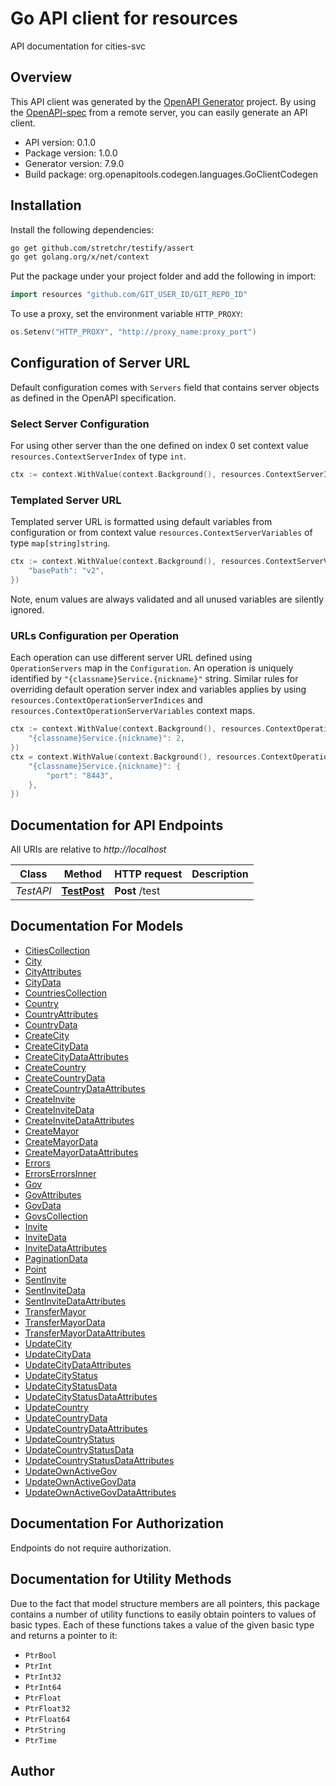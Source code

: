 # Go API client for resources

API documentation for cities-svc

## Overview
This API client was generated by the [OpenAPI Generator](https://openapi-generator.tech) project.  By using the [OpenAPI-spec](https://www.openapis.org/) from a remote server, you can easily generate an API client.

- API version: 0.1.0
- Package version: 1.0.0
- Generator version: 7.9.0
- Build package: org.openapitools.codegen.languages.GoClientCodegen

## Installation

Install the following dependencies:

```sh
go get github.com/stretchr/testify/assert
go get golang.org/x/net/context
```

Put the package under your project folder and add the following in import:

```go
import resources "github.com/GIT_USER_ID/GIT_REPO_ID"
```

To use a proxy, set the environment variable `HTTP_PROXY`:

```go
os.Setenv("HTTP_PROXY", "http://proxy_name:proxy_port")
```

## Configuration of Server URL

Default configuration comes with `Servers` field that contains server objects as defined in the OpenAPI specification.

### Select Server Configuration

For using other server than the one defined on index 0 set context value `resources.ContextServerIndex` of type `int`.

```go
ctx := context.WithValue(context.Background(), resources.ContextServerIndex, 1)
```

### Templated Server URL

Templated server URL is formatted using default variables from configuration or from context value `resources.ContextServerVariables` of type `map[string]string`.

```go
ctx := context.WithValue(context.Background(), resources.ContextServerVariables, map[string]string{
	"basePath": "v2",
})
```

Note, enum values are always validated and all unused variables are silently ignored.

### URLs Configuration per Operation

Each operation can use different server URL defined using `OperationServers` map in the `Configuration`.
An operation is uniquely identified by `"{classname}Service.{nickname}"` string.
Similar rules for overriding default operation server index and variables applies by using `resources.ContextOperationServerIndices` and `resources.ContextOperationServerVariables` context maps.

```go
ctx := context.WithValue(context.Background(), resources.ContextOperationServerIndices, map[string]int{
	"{classname}Service.{nickname}": 2,
})
ctx = context.WithValue(context.Background(), resources.ContextOperationServerVariables, map[string]map[string]string{
	"{classname}Service.{nickname}": {
		"port": "8443",
	},
})
```

## Documentation for API Endpoints

All URIs are relative to *http://localhost*

Class | Method | HTTP request | Description
------------ | ------------- | ------------- | -------------
*TestAPI* | [**TestPost**](docs/TestAPI.md#testpost) | **Post** /test | 


## Documentation For Models

 - [CitiesCollection](docs/CitiesCollection.md)
 - [City](docs/City.md)
 - [CityAttributes](docs/CityAttributes.md)
 - [CityData](docs/CityData.md)
 - [CountriesCollection](docs/CountriesCollection.md)
 - [Country](docs/Country.md)
 - [CountryAttributes](docs/CountryAttributes.md)
 - [CountryData](docs/CountryData.md)
 - [CreateCity](docs/CreateCity.md)
 - [CreateCityData](docs/CreateCityData.md)
 - [CreateCityDataAttributes](docs/CreateCityDataAttributes.md)
 - [CreateCountry](docs/CreateCountry.md)
 - [CreateCountryData](docs/CreateCountryData.md)
 - [CreateCountryDataAttributes](docs/CreateCountryDataAttributes.md)
 - [CreateInvite](docs/CreateInvite.md)
 - [CreateInviteData](docs/CreateInviteData.md)
 - [CreateInviteDataAttributes](docs/CreateInviteDataAttributes.md)
 - [CreateMayor](docs/CreateMayor.md)
 - [CreateMayorData](docs/CreateMayorData.md)
 - [CreateMayorDataAttributes](docs/CreateMayorDataAttributes.md)
 - [Errors](docs/Errors.md)
 - [ErrorsErrorsInner](docs/ErrorsErrorsInner.md)
 - [Gov](docs/Gov.md)
 - [GovAttributes](docs/GovAttributes.md)
 - [GovData](docs/GovData.md)
 - [GovsCollection](docs/GovsCollection.md)
 - [Invite](docs/Invite.md)
 - [InviteData](docs/InviteData.md)
 - [InviteDataAttributes](docs/InviteDataAttributes.md)
 - [PaginationData](docs/PaginationData.md)
 - [Point](docs/Point.md)
 - [SentInvite](docs/SentInvite.md)
 - [SentInviteData](docs/SentInviteData.md)
 - [SentInviteDataAttributes](docs/SentInviteDataAttributes.md)
 - [TransferMayor](docs/TransferMayor.md)
 - [TransferMayorData](docs/TransferMayorData.md)
 - [TransferMayorDataAttributes](docs/TransferMayorDataAttributes.md)
 - [UpdateCity](docs/UpdateCity.md)
 - [UpdateCityData](docs/UpdateCityData.md)
 - [UpdateCityDataAttributes](docs/UpdateCityDataAttributes.md)
 - [UpdateCityStatus](docs/UpdateCityStatus.md)
 - [UpdateCityStatusData](docs/UpdateCityStatusData.md)
 - [UpdateCityStatusDataAttributes](docs/UpdateCityStatusDataAttributes.md)
 - [UpdateCountry](docs/UpdateCountry.md)
 - [UpdateCountryData](docs/UpdateCountryData.md)
 - [UpdateCountryDataAttributes](docs/UpdateCountryDataAttributes.md)
 - [UpdateCountryStatus](docs/UpdateCountryStatus.md)
 - [UpdateCountryStatusData](docs/UpdateCountryStatusData.md)
 - [UpdateCountryStatusDataAttributes](docs/UpdateCountryStatusDataAttributes.md)
 - [UpdateOwnActiveGov](docs/UpdateOwnActiveGov.md)
 - [UpdateOwnActiveGovData](docs/UpdateOwnActiveGovData.md)
 - [UpdateOwnActiveGovDataAttributes](docs/UpdateOwnActiveGovDataAttributes.md)


## Documentation For Authorization

Endpoints do not require authorization.


## Documentation for Utility Methods

Due to the fact that model structure members are all pointers, this package contains
a number of utility functions to easily obtain pointers to values of basic types.
Each of these functions takes a value of the given basic type and returns a pointer to it:

* `PtrBool`
* `PtrInt`
* `PtrInt32`
* `PtrInt64`
* `PtrFloat`
* `PtrFloat32`
* `PtrFloat64`
* `PtrString`
* `PtrTime`

## Author



